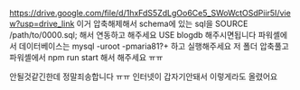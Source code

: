 https://drive.google.com/file/d/1hxFdS5ZdLgOo6Ce5_SWoWctOSdPiir5I/view?usp=drive_link 이거 압축해제해서
schema에 있는 sql을 SOURCE /path/to/0000.sql; 해서
연동하고 해주세요
USE blogdb 해주시면됩니다
파워셸에서 데이터베이스는
mysql -uroot -pmaria81?+ 하고 실행해주세요
저 폴더 압축풀고 파워셸에서 npm run start 해서 해주세요 ㅠㅠ

안될것같긴한데 정말죄송합니다 ㅠㅠ
인터넷이 갑자기안돼서 이렇게라도 올렸어요
